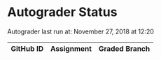 # Autograder Status
Autograder last run at: November 27, 2018 at 12:20

| GitHub ID | Assignment | Graded Branch |
|-----------|------------|---------------|
